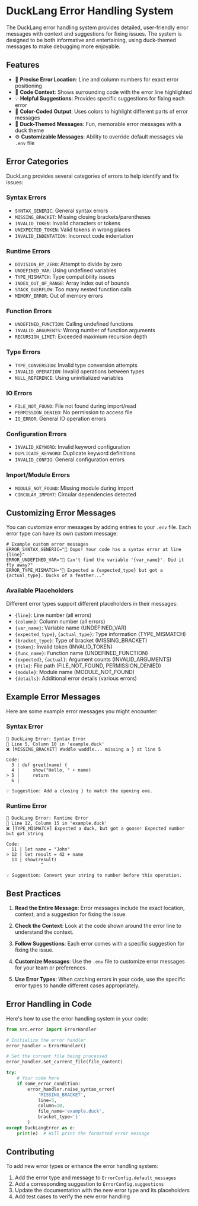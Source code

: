 # DuckLang Error Handling System

The DuckLang error handling system provides detailed, user-friendly error messages with context and suggestions for fixing issues. The system is designed to be both informative and entertaining, using duck-themed messages to make debugging more enjoyable.

## Features

- 🎯 **Precise Error Location**: Line and column numbers for exact error positioning
- 📝 **Code Context**: Shows surrounding code with the error line highlighted
- 💡 **Helpful Suggestions**: Provides specific suggestions for fixing each error
- 🎨 **Color-Coded Output**: Uses colors to highlight different parts of error messages
- 🦆 **Duck-Themed Messages**: Fun, memorable error messages with a duck theme
- ⚙️ **Customizable Messages**: Ability to override default messages via `.env` file

## Error Categories

DuckLang provides several categories of errors to help identify and fix issues:

### Syntax Errors
- `SYNTAX_GENERIC`: General syntax errors
- `MISSING_BRACKET`: Missing closing brackets/parentheses
- `INVALID_TOKEN`: Invalid characters or tokens
- `UNEXPECTED_TOKEN`: Valid tokens in wrong places
- `INVALID_INDENTATION`: Incorrect code indentation

### Runtime Errors
- `DIVISION_BY_ZERO`: Attempt to divide by zero
- `UNDEFINED_VAR`: Using undefined variables
- `TYPE_MISMATCH`: Type compatibility issues
- `INDEX_OUT_OF_RANGE`: Array index out of bounds
- `STACK_OVERFLOW`: Too many nested function calls
- `MEMORY_ERROR`: Out of memory errors

### Function Errors
- `UNDEFINED_FUNCTION`: Calling undefined functions
- `INVALID_ARGUMENTS`: Wrong number of function arguments
- `RECURSION_LIMIT`: Exceeded maximum recursion depth

### Type Errors
- `TYPE_CONVERSION`: Invalid type conversion attempts
- `INVALID_OPERATION`: Invalid operations between types
- `NULL_REFERENCE`: Using uninitialized variables

### IO Errors
- `FILE_NOT_FOUND`: File not found during import/read
- `PERMISSION_DENIED`: No permission to access file
- `IO_ERROR`: General IO operation errors

### Configuration Errors
- `INVALID_KEYWORD`: Invalid keyword configuration
- `DUPLICATE_KEYWORD`: Duplicate keyword definitions
- `INVALID_CONFIG`: General configuration errors

### Import/Module Errors
- `MODULE_NOT_FOUND`: Missing module during import
- `CIRCULAR_IMPORT`: Circular dependencies detected

## Customizing Error Messages

You can customize error messages by adding entries to your `.env` file. Each error type can have its own custom message:

```env
# Example custom error messages
ERROR_SYNTAX_GENERIC="🦆 Oops! Your code has a syntax error at line {line}"
ERROR_UNDEFINED_VAR="🦆 Can't find the variable '{var_name}'. Did it fly away?"
ERROR_TYPE_MISMATCH="🦆 Expected a {expected_type} but got a {actual_type}. Ducks of a feather..."
```

### Available Placeholders

Different error types support different placeholders in their messages:

- `{line}`: Line number (all errors)
- `{column}`: Column number (all errors)
- `{var_name}`: Variable name (UNDEFINED_VAR)
- `{expected_type}`, `{actual_type}`: Type information (TYPE_MISMATCH)
- `{bracket_type}`: Type of bracket (MISSING_BRACKET)
- `{token}`: Invalid token (INVALID_TOKEN)
- `{func_name}`: Function name (UNDEFINED_FUNCTION)
- `{expected}`, `{actual}`: Argument counts (INVALID_ARGUMENTS)
- `{file}`: File path (FILE_NOT_FOUND, PERMISSION_DENIED)
- `{module}`: Module name (MODULE_NOT_FOUND)
- `{details}`: Additional error details (various errors)

## Example Error Messages

Here are some example error messages you might encounter:

### Syntax Error
```
🦆 DuckLang Error: Syntax Error
📍 Line 5, Column 10 in 'example.duck'
❌ [MISSING_BRACKET] Waddle waddle... missing a } at line 5

Code:
  3 | def greet(name) {
  4 |     show("Hello, " + name)
> 5 |     return
  6 | 

💡 Suggestion: Add a closing } to match the opening one.
```

### Runtime Error
```
🦆 DuckLang Error: Runtime Error
📍 Line 12, Column 15 in 'example.duck'
❌ [TYPE_MISMATCH] Expected a duck, but got a goose! Expected number but got string

Code:
  11 | let name = "John"
> 12 | let result = 42 + name
  13 | show(result)
             ^

💡 Suggestion: Convert your string to number before this operation.
```

## Best Practices

1. **Read the Entire Message**: Error messages include the exact location, context, and a suggestion for fixing the issue.

2. **Check the Context**: Look at the code shown around the error line to understand the context.

3. **Follow Suggestions**: Each error comes with a specific suggestion for fixing the issue.

4. **Customize Messages**: Use the `.env` file to customize error messages for your team or preferences.

5. **Use Error Types**: When catching errors in your code, use the specific error types to handle different cases appropriately.

## Error Handling in Code

Here's how to use the error handling system in your code:

```python
from src.error import ErrorHandler

# Initialize the error handler
error_handler = ErrorHandler()

# Set the current file being processed
error_handler.set_current_file(file_content)

try:
    # Your code here
    if some_error_condition:
        error_handler.raise_syntax_error(
            'MISSING_BRACKET',
            line=5,
            column=10,
            file_name='example.duck',
            bracket_type='}'
        )
except DuckLangError as e:
    print(e)  # Will print the formatted error message
```

## Contributing

To add new error types or enhance the error handling system:

1. Add the error type and message to `ErrorConfig.default_messages`
2. Add a corresponding suggestion to `ErrorConfig.suggestions`
3. Update the documentation with the new error type and its placeholders
4. Add test cases to verify the new error handling 